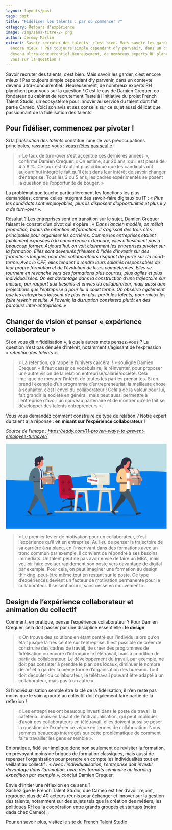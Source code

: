 ```yaml
---
layout: layouts/post
tags: post
title: "Fidéliser les talents : par où commencer ?"
category: Retours d'expérience
image: /img/sans-titre-2-.png
author: Jérémy Marlin
extract: Savoir recruter des talents, c’est bien. Mais savoir les garder, c’est
  encore mieux ! Pas toujours simple cependant d’y parvenir, dans un contexte
  devenu ultra-concurrentiel…Heureusement, de nombreux experts RH planchent pour
  vous sur la question !
---
```

Savoir recruter des talents, c’est bien. Mais savoir les garder, c’est encore mieux ! Pas toujours simple cependant d’y parvenir, dans un contexte devenu ultra-concurrentiel…Heureusement, de nombreux experts RH planchent pour vous sur la question ! C’est le cas de Damien Crequer, co-fondateur du cabinet de recrutement Taste à l’initiative du projet French Talent Studio, un écosystème pour innover au service du talent dont fait partie Cameo. Voici son avis et ses conseils sur ce sujet aussi délicat que passionnant de la fidélisation des talents.

## Pour fidéliser, commencez par pivoter !

Si la *fidélisation des talents* constitue l’une de vos préoccupations principales, rassurez-vous : [vous n’êtes pas seul·e](/posts/2021-11-16-que-recherche-les-talents-en-2020/) !

> « Le taux de turn-over s’est accentué ces dernières années », confirme Damien Crequer. « On estime, sur 20 ans, qu’il est passé de 4 à 8 %. Ce taux est d’autant plus critique que les candidats ont aujourd’hui intégré le fait qu’il était dans leur intérêt de savoir changer d’entreprise. Tous les 3 ou 5 ans, les cadres expérimentés se posent la question de l’opportunité de bouger. »

La problématique touche particulièrement les fonctions les plus demandées, comme celles intégrant des savoir-faire digitaux ou IT : « *Plus les candidats sont employables, plus ils disposent d’opportunités et plus il y a de turn-over* ».

Résultat ? Les entreprises sont en transition sur le sujet, Damien Crequer faisant le constat d’un pivot qui s’opère : « *Dans l’ancien modèle, on mêlait promotion, bonus de rétention et formation. Il s’agissait des trois clés principales pour organiser les carrières. Comme les entreprises étaient faiblement exposées à la concurrence extérieure, elles n’hésitaient pas à beaucoup former. Aujourd’hui, on voit clairement les entreprises pivoter sur la formation. Elles sont devenues frileuses à l’idée d’investir sur des formations longues pour des collaborateurs risquant de partir sur du court-terme. Avec le CPF, elles tendent à rendre leurs salariés responsables de leur propre formation et de l’évolution de leurs compétences. Elles se tournent en revanche vers des formations plus courtes, plus agiles et plus individualisées. On est davantage dans la construction d’une trajectoire sur mesure, par rapport aux besoins et envies du collaborateur, mais aussi aux projections que l’entreprise a pour lui à court terme. On observe également que les entreprises laissent de plus en plus partir les talents, pour mieux les faire revenir ensuite. À l’avenir, la disruption consistera plutôt en des parcours inter-entreprises. »*

## Changer de vision et penser « expérience collaborateur »

Si on vous dit « fidélisation », à quels autres mots pensez-vous ? La question n’est pas dénuée d’intérêt, notamment s’agissant de l’expression *« rétention des talents* ».

> « La rétention, ça rappelle l’univers carcéral ! » souligne Damien Crequer. « Il faut casser ce vocabulaire, le réinventer, pour proposer une autre vision de la relation entreprise/salarié/société. Cela implique de mesurer l’intérêt de toutes les parties prenantes. Si on prend l’exemple d’un programme d’entrepreneuriat, la meilleure chose à souhaiter, c’est l’envol du collaborateur ! Cela a de la valeur pour lui, fait grandir la société en général, mais peut aussi permettre à l’entreprise d’avoir un nouveau partenaire et de montrer qu’elle fait se développer des talents entrepreneurs ».

Vous vous demandez comment construire ce type de relation ? Notre expert du talent a la réponse : **en misant sur l’expérience collaborateur** !

*Source de l'image : https://eddy.com/11-proven-ways-to-prevent-employee-turnover/*

![This must be the place](/img/11-proven-ways-to-prevent-employee-turnover-2x-100-1536x815.jpg.webp)

> « Le premier levier de motivation pour un collaborateur, c’est l’expérience qu’il vit en entreprise. Au lieu de penser la trajectoire de sa carrière à sa place, en l’inscrivant dans des formations avec un tronc commun par exemple, il convient de répondre à ses besoins immédiats. Un talent peut ne pas avoir envie de faire un MBA, mais vouloir faire évoluer rapidement son poste vers davantage de digital par exemple. Pour cela, on peut imaginer une formation au design thinking, peut-être même tout en restant sur le poste. Ce type d’expériences devient un facteur de motivation permanente pour le collaborateur. Il se sent nourri, sans cesse en mouvement ».

## Design de l’expérience collaborateur et animation du collectif

Comment, en pratique, penser l’expérience collaborateur ? Pour Damien Crequer, cela doit passer par une discipline essentielle : **le design**.

> « On trouve des solutions en étant centré sur l’individu, alors qu’on était jusque là très centré sur l’entreprise. Il est possible de créer de construire des cadres de travail, de créer des programmes de fidélisation ou encore d’introduire le télétravail, mais à condition de partir du collaborateur. Le développement du travail, par exemple, ne doit pas consister à prendre le plan des locaux, diminuer le nombre de m² et à garder la même forme d’organisation des bureaux. Tout doit découler du collaborateur, le télétravail pouvant être adapté à un collaborateur, mais pas à un autre ».

Si l’individualisation semble être la clé de la fidélisation, il n’en reste pas moins que le soin apporté au collectif doit également faire partie de la réflexion !

> « Les entreprises ont beaucoup investi dans le poste de travail, la cafétéria…mais en faisant de l’individualisation, qui peut impliquer d’avoir des collaborateurs en télétravail, elles doivent aussi se poser la question de l’expérience vécue en termes de collaboration. Nous sommes beaucoup interrogés sur cette problématique de comment faire travailler les gens ensemble ».

En pratique, fidéliser implique donc non seulement de revisiter la formation, en prévoyant moins de briques de formation classiques, mais aussi de repenser l’organisation pour prendre en compte les individualités tout en veillant au collectif : « *Avec l’individualisation, l’entreprise doit investir davantage dans l’animation, avec des formats séminaire ou learning expedition par exemple »,* conclut Damien Crequer.

Envie d’initier une réflexion en ce sens ?\
Sachez que le French Talent Studio, que Cameo est fier d’avoir rejoint, regroupe plus de 40 acteurs réunis pour échanger et innover sur la gestion des talents, notamment sur des sujets tels que la création des métiers, les politiques RH ou la coopération entre grands groupes et startups (notre dada chez Cameo).

Pour en savoir plus, visitez [le site du French Talent Studio](https://www.frenchtalentstudio.fr/)